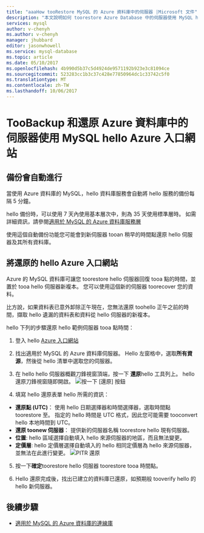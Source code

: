 ```yaml
---
title: "aaaHow tooRestore MySQL 的 Azure 資料庫中的伺服器 |Microsoft 文件"
description: "本文說明如何 toorestore Azure Database 中的伺服器使用 MySQL hello Azure 入口網站。"
services: mysql
author: v-chenyh
ms.author: v-chenyh
manager: jhubbard
editor: jasonwhowell
ms.service: mysql-database
ms.topic: article
ms.date: 05/10/2017
ms.openlocfilehash: 4b990d5b37c5d4924de9571192b923e3c81094ce
ms.sourcegitcommit: 523283cc1b3c37c428e77850964dc1c33742c5f0
ms.translationtype: MT
ms.contentlocale: zh-TW
ms.lasthandoff: 10/06/2017
---
```

# <a name="how-toobackup-and-restore-a-server-in-azure-database-for-mysql-using-hello-azure-portal"></a>TooBackup 和還原 Azure 資料庫中的伺服器使用 MySQL hello Azure 入口網站

## <a name="backup-happens-automatically"></a>備份會自動進行
當使用 Azure 資料庫的 MySQL，hello 資料庫服務會自動將 hello 服務的備份每隔 5 分鐘。 

hello 備份時，可以使用 7 天內使用基本層次中，則為 35 天使用標準層時。 如需詳細資訊，請參閱[適用於 MySQL 的 Azure 資料庫服務層](concepts-service-tiers.md)

使用這個自動備份功能您可能會到新伺服器 tooan 稍早的時間點還原 hello 伺服器及其所有資料庫。

## <a name="restore-in-hello-azure-portal"></a>將還原的 hello Azure 入口網站
Azure 的 MySQL 資料庫可讓您 toorestore hello 伺服器回復 tooa 點的時間，並置於 tooa hello 伺服器新複本。 您可以使用這個新的伺服器 toorecover 您的資料。 

比方說，如果資料表已意外卸除正午現在，您無法還原 toohello 正午之前的時間，擷取 hello 遺漏的資料表和資料從 hello 伺服器的新複本。

hello 下列的步驟還原 hello 範例伺服器 tooa 點時間：

1. 登入 hello [Azure 入口網站](https://portal.azure.com/)

2. 找出適用於 MySQL 的 Azure 資料庫伺服器。 Hello 左窗格中，選取**所有資源**，然後從 hello 清單中選取您的伺服器。

3.  在 hello hello 伺服器概觀刀鋒視窗頂端，按一下 **還原**hello 工具列上。 hello 還原刀鋒視窗隨即開啟。
![按一下 [還原] 按鈕](./media/howto-restore-server-portal/click-restore-button.png)

4. 填寫 hello 還原表單 hello 所需的資訊：

- **還原點 (UTC)**： 使用 hello 日期選擇器和時間選擇器，選取時間點 toorestore 至。 指定的 hello 時間是 UTC 格式，因此您可能需要 tooconvert hello 本地時間到 UTC。
- **還原 toonew 伺服器**： 提供新的伺服器名稱 toorestore hello 現有伺服器。
- **位置**: hello 區域選擇自動填入 hello 來源伺服器的地區，而且無法變更。
- **定價層**: hello 定價層選擇自動填入的 hello 相同定價層為 hello 來源伺服器，並無法在此進行變更。 
![PITR 還原](./media/howto-restore-server-portal/pitr-restore.png)

5. 按一下**確定**toorestore hello 伺服器 toorestore tooa 時間點。 

6. Hello 還原完成後，找出已建立的資料庫已還原，如預期般 tooverify hello 的 hello 新伺服器。

## <a name="next-steps"></a>後續步驟
- [適用於 MySQL 的 Azure 資料庫的連線庫](concepts-connection-libraries.md)